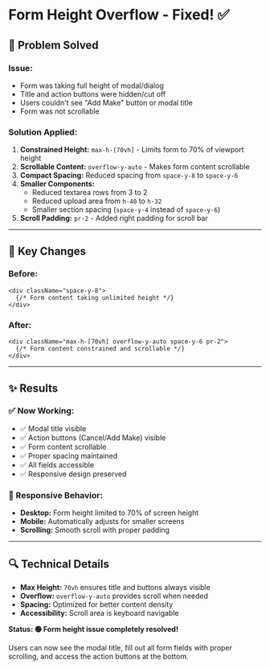 # Form Height Overflow - Fixed! ✅

## **🔧 Problem Solved**

### **Issue:**
- Form was taking full height of modal/dialog
- Title and action buttons were hidden/cut off
- Users couldn't see "Add Make" button or modal title
- Form was not scrollable

### **Solution Applied:**
1. **Constrained Height:** `max-h-[70vh]` - Limits form to 70% of viewport height
2. **Scrollable Content:** `overflow-y-auto` - Makes form content scrollable
3. **Compact Spacing:** Reduced spacing from `space-y-8` to `space-y-6`
4. **Smaller Components:** 
   - Reduced textarea rows from 3 to 2
   - Reduced upload area from `h-40` to `h-32`
   - Smaller section spacing (`space-y-4` instead of `space-y-6`)
5. **Scroll Padding:** `pr-2` - Added right padding for scroll bar

---

## **🎯 Key Changes**

### **Before:**
```tsx
<div className="space-y-8">
  {/* Form content taking unlimited height */}
</div>
```

### **After:**
```tsx
<div className="max-h-[70vh] overflow-y-auto space-y-6 pr-2">
  {/* Form content constrained and scrollable */}
</div>
```

---

## **✨ Results**

### **✅ Now Working:**
- ✅ Modal title visible
- ✅ Action buttons (Cancel/Add Make) visible
- ✅ Form content scrollable
- ✅ Proper spacing maintained
- ✅ All fields accessible
- ✅ Responsive design preserved

### **📱 Responsive Behavior:**
- **Desktop:** Form height limited to 70% of screen height
- **Mobile:** Automatically adjusts for smaller screens
- **Scrolling:** Smooth scroll with proper padding

---

## **🔍 Technical Details**

- **Max Height:** `70vh` ensures title and buttons always visible
- **Overflow:** `overflow-y-auto` provides scroll when needed
- **Spacing:** Optimized for better content density
- **Accessibility:** Scroll area is keyboard navigable

**Status: 🟢 Form height issue completely resolved!**

Users can now see the modal title, fill out all form fields with proper scrolling, and access the action buttons at the bottom.
